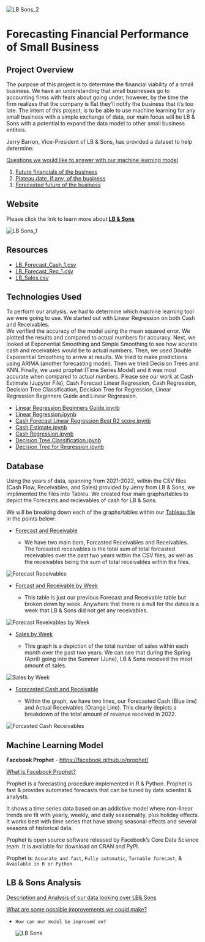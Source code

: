 ![LB   Sons_2](https://user-images.githubusercontent.com/109354592/210472331-776fcdfd-617b-4fc3-98a9-8113439ff8b8.png)


# Forecasting Financial Performance of Small Business

## Project Overview
The purpose of this project is to determine the financial viability of a small business. We have an understanding that small businesses go to accounting firms with fears about going under, however, by the time the firm realizes that the company is flat they’ll notify the business that it’s too late. The intent of this project, is to be able to use machine learning for any small business with a simple exchange of data, our main focus will be LB & Sons with a potential to expand the data model to other small business entities. 

Jerry Barron, Vice-President of LB & Sons, has provided a dataset to help determine:

<ins>Questions we would like to answer with our machine learning model
  
1.	<ins>Future financials of the business
2.	<ins>Plateau date, if any, of the business
3.	<ins>Forecasted future of the business

## Website
Please click the link to learn more about **[LB & Sons](https://lbsons.com/)**
  
![LB   Sons_1](https://user-images.githubusercontent.com/109354592/210474611-73d80216-56cf-4942-b1e2-e016d5ea19d7.png)

## Resources
* [LB_Forecast_Cash_1.csv](https://github.com/William-Venable/Forecasting-Financial-Performance-of-Small-Buisnesses/blob/868a1601c7760b9ab84af13c4cfac5e3cb98570e/Resources1/Resources/csv/LB_Forecast_Cash_1.csv)
* [LB_Forecast_Rec_1.csv](https://github.com/William-Venable/Forecasting-Financial-Performance-of-Small-Buisnesses/blob/868a1601c7760b9ab84af13c4cfac5e3cb98570e/Resources1/Resources/csv/LB_Forecast_Rec_1.csv)
* [LB_Sales.csv](https://github.com/William-Venable/Forecasting-Financial-Performance-of-Small-Buisnesses/blob/868a1601c7760b9ab84af13c4cfac5e3cb98570e/Resources1/Resources/csv/LB_Sales.csv)

## Technologies Used
  To perform our analysis, we had to determine which machine learning tool we were going to use.  We started out with Linear Regression on both Cash and Receivables.  
  We verified the accuracy of the model using the mean squared error.  We plotted the results and compared to actual numbers for accuracy.  Next, we looked at Exponential Smoothing and Simple Smoothing to see how acurate cash and receivables would be to actual numbers.  Then, we used Double Exponential Smoothing to arrive at results.  We tried to make predictions using ARIMA (another forecasting model).  Then we tried Decision Trees and KNN.  Finally, we used prophet (Time Series Model) and it was most accurate when compared to actual numbers.  Please see our work at Cash Estimate (Jupyter File), Cash Forecast Linear Regression, Cash Regression, Decision Tree Classification, Decision Tree for Regression, Linear Regression Beginners Guide and Linear Regression.
  
* [Linear Regression Beginners Guide.ipynb](https://github.com/William-Venable/Forecasting-Financial-Performance-of-Small-Buisnesses/blob/8647947c069d2f8f686af907b8060808b34e75b8/Resources1/Resources/ipynb/Linear%20Regression%20Beginners%20Guide.ipynb)
* [Linear Regression.ipynb ](https://github.com/William-Venable/Forecasting-Financial-Performance-of-Small-Buisnesses/blob/9bdf2eca32dd13c20cf3a1339dd08bdf7fadde42/Resources1/Resources/ipynb/Linear%20Regression.ipynb)
* [Cash Forecast Linear Regression Best R2 score.ipynb](https://github.com/William-Venable/Forecasting-Financial-Performance-of-Small-Buisnesses/blob/9bdf2eca32dd13c20cf3a1339dd08bdf7fadde42/Resources1/Resources/ipynb/Cash%20Forecast%20Linear%20Regression%20Best%20R2%20score.ipynb)
* [Cash Estimate.ipynb](https://github.com/William-Venable/Forecasting-Financial-Performance-of-Small-Buisnesses/blob/9bdf2eca32dd13c20cf3a1339dd08bdf7fadde42/Resources1/Resources/ipynb/Cash%20Estimate.ipynb)
* [Cash Regression.ipynb](https://github.com/William-Venable/Forecasting-Financial-Performance-of-Small-Buisnesses/blob/79d16eb0d1df2fc81b7b207620bbbffb6aba5031/Resources1/Resources/ipynb/Cash%20Regression.ipynb)
* [Decision Tree Classification.ipynb](https://github.com/William-Venable/Forecasting-Financial-Performance-of-Small-Buisnesses/blob/e817ee27dc31f6ca3e247a381255d286fbce7231/Resources1/Resources/ipynb/Decision%20Tree%20Classification%20LB.ipynb)
* [Decision Tree for Regression.ipynb](https://github.com/William-Venable/Forecasting-Financial-Performance-of-Small-Buisnesses/blob/e817ee27dc31f6ca3e247a381255d286fbce7231/Resources1/Resources/ipynb/Decision%20Tree%20for%20Regression.ipynb)


## Database
Using the years of data, spanning from 2021-2022, within the CSV files (Cash Flow, Receivables, and Sales) provided by Jerry from LB & Sons, we implimented the files into Tableu. We created four main graphs/tables to depict the Forecasts and recievables of cash for LB & Sons.

We will be breaking down each of the graphs/tables within our [Tableau file](https://github.com/William-Venable/Forecasting-Financial-Performance-of-Small-Buisnesses/blob/main/Financial_Perf_Dashboard/Financial_Performance.twbx) in the points below:
  
  - <ins>Forecast and Receivable
  
    - We have two main bars, Forcasted Receivables and Receivables. The forcasted receivables is the total sum of total forcasted receivables over the past two years within the CSV files, as well as the receivables being the sum of total receivables within the files.
   
 ![Forecast   Receivables](https://user-images.githubusercontent.com/109354592/211960376-82bde994-1007-4457-a8da-3ece2276474e.png)
    
  - <ins>Forcast and Receivable by Week
  
    - This table is just our previous Forecast and Receivable table but broken down by week. Anywhere that there is a null for the dates is a week that LB & Sons did not get any receivables.
    
 ![Forecast   Reveivables by Week](https://user-images.githubusercontent.com/109354592/211960418-e2e86797-f461-48f1-9bfe-47cf006c0d1f.png)

  - <ins>Sales by Week
  
    - This graph is a depiction of the total number of sales within each month over the past two years. We can see that during the Spring (April) going into the Summer (June), LB & Sons received the most amount of sales.
    
 ![Sales by Week](https://user-images.githubusercontent.com/109354592/211960500-91fc3be3-a2a5-4712-9658-7a54a9c8f400.png)

  - <ins>Forecasted Cash and Receivable
  
    - Within the graph, we have two lines, our Forecasted Cash (Blue line) and Actual Receivables (Orange Line). This clearly depicts a breakdown of the total amount of revenue received in 2022.
    
![Forcasted Cash   Receivables](https://user-images.githubusercontent.com/109354592/211960557-b18c7676-829c-4f93-8760-5087550bd7e2.png)

## Machine Learning Model

**Facebook Prophet** - https://facebook.github.io/prophet/

<ins>What is Facebook Prophet?
  
Prophet is a forecasting procedure implemented in R & Python. Prophet is fast & provides automated forecasts that can be tuned by data scientist & analysts.
  
It shows a time series data based on an addictive model where non-linear trends are fit with yearly, weekly, and daily seasionality, plus holiday effects. It works best with time series that have strong seasonal effects and several seasons of historical data. 
  
Prophet is open source software released by Facebook’s Core Data Science team. It is available for download on CRAN and PyPI.

Prophet is: `Accurate and fast`, `Fully automatic`, `Turnable forecast`, & `Available in R or Python`   
  
## LB & Sons Analysis

<ins>Description and Analysis of our data looking over LB& Sons
  
<ins>What are some possible improvements we could make?
- `How can our model be improved on?`
  
  ![LB   Sons](https://user-images.githubusercontent.com/109354592/210474480-6c687ea1-56ba-4134-9e81-bfbeabb5dd42.png)

  


  
